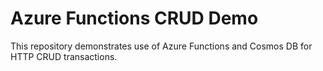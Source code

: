 # Azure Functions CRUD Demo

This repository demonstrates use of Azure Functions and Cosmos DB for HTTP CRUD transactions.